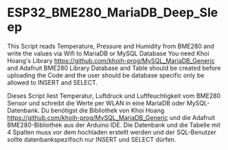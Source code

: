 # ESP32_BME280_MariaDB_Deep_Sleep
This Script reads Temperature, Pressure and Humidity from BME280 and write the values via Wifi to MariaDB or MySQL Database
You need Khoi Hoang's Library https://github.com/khoih-prog/MySQL_MariaDB_Generic and
Adafruit BME280 Library
Database and Table should be created before uploading the Code and the user should be database specific only be allowed to INSERT and SELECT.

Dieses Script liest Temperatur, Luftdruck und Luftfeuchtigkeit vom BME280 Sensor und schreibt die Werte per WLAN in eine MariaDB oder MySQL-Datenbank.
Du benötigst die Bibliothek von Khoi Hoang https://github.com/khoih-prog/MySQL_MariaDB_Generic und
die Adafruit BME280-Bibliothek aus der Arduino IDE.
Die Datenbank und die Tabelle mit 4 Spalten muss vor dem hochladen erstellt werden und der SQL-Benutzer sollte datenbankspezifisch nur INSERT und SELECT dürfen.
